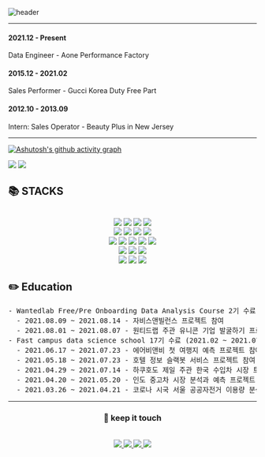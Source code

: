 ![header](https://capsule-render.vercel.app/api?type=Waving&color=timeGradient&height=300&section=header&text=Hello%20Word!👋%20I%20AM%20KISUNG!&fontSize=48)

---

#### 2021.12 - Present 
Data Engineer - Aone Performance Factory

#### 2015.12 - 2021.02  
Sales Performer - Gucci Korea Duty Free Part

#### 2012.10 - 2013.09
Intern: Sales Operator - Beauty Plus in New Jersey

---

[![Ashutosh's github activity graph](https://github-readme-activity-graph.cyclic.app/graph?username=Ki-Sung&bg_color=fffff&color=708090&theme=github)](https://github.com/ashutosh00710/github-readme-activity-graph)

<img src="https://github-readme-stats.vercel.app/api?username=Ki-Sung&show_icons=true">   <img src="https://github-readme-stats.vercel.app/api/top-langs/?username=Ki-Sung&layout=compact">

<div><h2>📚 STACKS</h2></div>

<div align=center> 
  <br>
  <img src="https://img.shields.io/badge/python-3776AB?style=for-the-badge&logo=python&logoColor=white"> 
  <img src="https://img.shields.io/badge/selenium-43B02A?style=for-the-badge&logo=Selenium&logoColor=white">
  <img src="https://img.shields.io/badge/scikitlearn-F7931E?style=for-the-badge&logo=Scikit-learn&logoColor=white">
  <img src="https://img.shields.io/badge/tensorflow-FF6F00?style=for-the-badge&logo=tensorflow&logoColor=white">

  <br>
  <img src="https://img.shields.io/badge/fastapi-009688?style=for-the-badge&logo=FastAPI&logoColor=white">
  <img src="https://img.shields.io/badge/flask-000000?style=for-the-badge&logo=flask&logoColor=white">
  <img src="https://img.shields.io/badge/node.js-339933?style=for-the-badge&logo=Node.js&logoColor=white"> 
  <img src="https://img.shields.io/badge/express-000000?style=for-the-badge&logo=express&logoColor=white">
  
  <br>

  <img src="https://img.shields.io/badge/linux-FCC624?style=for-the-badge&logo=linux&logoColor=black"> 
  <img src="https://img.shields.io/badge/mysql-4479A1?style=for-the-badge&logo=mysql&logoColor=white"> 
  <img src="https://img.shields.io/badge/postgresql-4169E1?style=for-the-badge&logo=PostgreSQL&logoColor=white"> 
  <img src="https://img.shields.io/badge/mongoDB-47A248?style=for-the-badge&logo=MongoDB&logoColor=white">
  <img src="https://img.shields.io/badge/amazonaws-232F3E?style=for-the-badge&logo=amazonaws&logoColor=white"> 

  <br>
  
  <img src="https://img.shields.io/badge/html5-E34F26?style=for-the-badge&logo=html5&logoColor=white"> 
  <img src="https://img.shields.io/badge/css-1572B6?style=for-the-badge&logo=css3&logoColor=white"> 
  <img src="https://img.shields.io/badge/javascript-F7DF1E?style=for-the-badge&logo=javascript&logoColor=black"> 
  <br>
  
  <img src="https://img.shields.io/badge/github-181717?style=for-the-badge&logo=github&logoColor=white">
  <img src="https://img.shields.io/badge/git-F05032?style=for-the-badge&logo=git&logoColor=white">
  <img src="https://img.shields.io/badge/docker-2496ED?style=for-the-badge&logo=Docker&logoColor=white">

  <br>
  
</div>


<div><h2>✏️ Education </h2></div>
<pre>
- Wantedlab Free/Pre Onboarding Data Analysis Course 2기 수료 (2021.07 ~ 2021.08)
  - 2021.08.09 ~ 2021.08.14 - 자비스앤빌런스 프로젝트 참여
  - 2021.08.01 ~ 2021.08.07 - 원티드랩 주관 유니콘 기업 발굴하기 프로젝트 참여
- Fast campus data science school 17기 수료 (2021.02 ~ 2021.07)
  - 2021.06.17 ~ 2021.07.23 - 에어비앤비 첫 여행지 예측 프로젝트 참여 
  - 2021.05.18 ~ 2021.07.23 - 호텔 정보 슬랙봇 서비스 프로젝트 참여 
  - 2021.04.29 ~ 2021.07.14 - 하쿠호도 제일 주관 한국 수입차 시장 트렌드 분석, TV 광고 제안 서비스 프로젝트 참여
  - 2021.04.20 ~ 2021.05.20 - 인도 중고차 시장 분석과 예측 프로젝트 참여 
  - 2021.03.26 ~ 2021.04.21 - 코로나 시국 서울 공공자전거 이용량 분석 프로젝트 참여
</pre>

---

<div align=center><h3> 🤝 keep it touch </h3></div>

<div align=center> 
  <br>
  <a href="https://github.com/Ki-Sung"><img src="https://img.shields.io/badge/github-181717?style=for-the-badge&logo=Github&logoColor=white"> 
  <a href=><img src="https://img.shields.io/badge/notion-000000?style=for-the-badge&logo=Notion&logoColor=white">
  <img src="https://img.shields.io/badge/scikitlearn-F7931E?style=for-the-badge&logo=Scikit-learn&logoColor=white">
  <img src="https://img.shields.io/badge/tensorflow-FF6F00?style=for-the-badge&logo=tensorflow&logoColor=white">

  <br>
  
</div>
